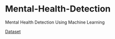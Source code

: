 # Mental-Health-Detection
Mental Health Detection Using Machine Learning

[Dataset](https://www.kaggle.com/competitions/playground-series-s4e11/overview)

